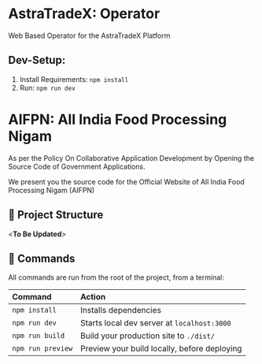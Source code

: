 # AstraTradeX: Operator
Web Based Operator for the AstraTradeX Platform

## Dev-Setup:
1. Install Requirements: `npm install`
2. Run: `npm run dev`

# AIFPN: All India Food Processing Nigam

As per the Policy On Collaborative Application Development by Opening the Source Code of Government Applications.

We present you the source code for the Official Website of All India Food Processing Nigam (AIFPN)

## 🚀 Project Structure

<**To Be Updated**>

## 🧞 Commands

All commands are run from the root of the project, from a terminal:

| Command           | Action                                       |
| :---------------- | :------------------------------------------- |
| `npm install`     | Installs dependencies                        |
| `npm run dev`     | Starts local dev server at `localhost:3000`  |
| `npm run build`   | Build your production site to `./dist/`      |
| `npm run preview` | Preview your build locally, before deploying |
